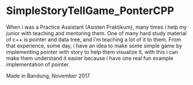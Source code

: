 # SimpleStoryTellGame_PonterCPP

When i was a Practice Assistant (Asisten Praktikum), many times i help my junior with teaching and mentoring them. One of many hard study material of c++ is pointer and data tree, and i'm teaching a lot of it to them. From that experience, some day, i have an idea to make some simple game by implementing pointer with story to help them visualize it, with this i can make them understand it easier because i have one real fun example implementation of pointer.

Made in Bandung, November 2017
